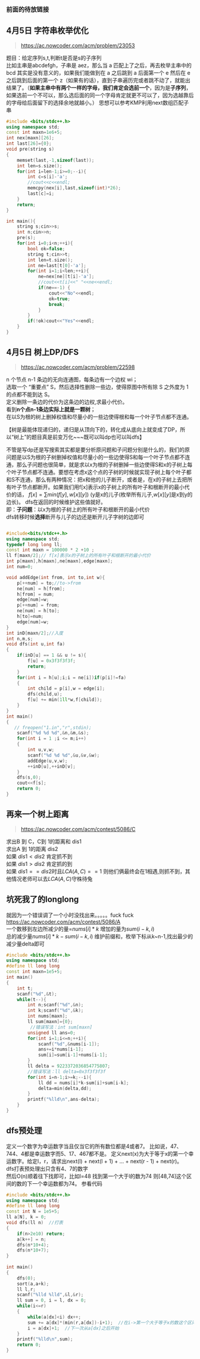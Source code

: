 
### 前面的待放链接

## 4月5日 字符串枚举优化
> https://ac.nowcoder.com/acm/problem/23053

题目：给定序列s,t,判断t是否是s的子序列  
比如主串是abcdefgh，子串是 aez，那么当 a 匹配上了之后，再去枚举主串中的 bcd 其实是没有意义的，如果我们能做到在 a 之后跳到 a 后面第一个 e 然后在 e 之后跳到后面的第一个 z（如果有的话），直到子串遍历完或者跳不动了，就能出结果了。（**如果主串中有两个一样的字母，我们肯定会选前一个**，因为是**子序列**，如果选前一个不可以，那么选后面的同一个字母肯定就更不可以了，因为选越靠后的字母给后面留下的选择余地就越小。）
思想可以参考KMP利用next数组匹配子串
```cpp
#include <bits/stdc++.h>
using namespace std;
const int maxn=1e6+5;
int nex[maxn][26];
int last[26]={0};
void pre(string s)
{
    memset(last,-1,sizeof(last));
    int len=s.size();
    for(int i=len-1;i>=0;--i){
        int c=s[i]-'a';
        //cout<<c<<endl;
        memcpy(nex[i],last,sizeof(int)*26);
        last[c]=i;
    }
    return;
}

int main(){
    string s;cin>>s;
    int n;cin>>n;
    pre(s);
    for(int i=0;i<n;++i){
        bool ok=false;
        string t;cin>>t;
        int len=t.size();
        int ne=last[t[0]-'a'];
        for(int i=1;i<len;++i){
            ne=nex[ne][t[i]-'a'];
            //cout<<t[i]<<" "<<ne<<endl;
            if(ne==-1) {
                cout<<"No"<<endl;
                ok=true;
                break;
            }
        }
        if(!ok)cout<<"Yes"<<endl;
    }
}
```
## 4月5日 树上DP/DFS
> https://ac.nowcoder.com/acm/problem/22598

n 个节点 n-1 条边的无向连通图，每条边有一个边权 wi；  
选取一个 “重要点” S，然后选择性删除一些边，使得原图中所有除 S 之外度为 1 的点都不能到达 S。   
定义删除一条边的代价为这条边的边权,求最小代价。  
看到**n个点n-1条边实际上就是一颗树**；  
在以S为根的树上删掉权值和尽量小的一些边使得根和每一个叶子节点都不连通。

【树是最能体现递归的，递归是从顶向下的，转化成从底向上就变成了DP，所以“树上”的题目真是前变万化~~~既可以叫dp也可以叫dfs】

不管是写dp还是写搜索其实都是要分析原问题和子问题分别是什么的，我们的原问题是以S为根的子树删掉权值和尽量小的一些边使得S和每一个叶子节点都不连通，那么子问题也很简单，就是求以x为根的子树删掉一些边使得S和x的子树上每个叶子节点都不连通。要想在考虑x这个点的子树的时候就实现子树上每个叶子都和S不连通，那么有两种情况：把x和他的儿子断开，或者是，在x的子树上去把所有叶子节点都断开。如果我们用f[x]表示x的子树上的所有叶子和根断开的最小代价的话， $f[x]=\sum min(f[y],w[x][y])$
(y是x的儿子(枚举所有儿子,$w[x][y]$是x到y的边长)。 dfs在返回的时候维护这些值就好。  
即：**子问题**：以x为根的子树上的所有叶子和根断开的最小代价   
dfs转移时候**选择**断开与儿子的边还是断开儿子字树的边即可

```cpp

#include<bits/stdc++.h>
using namespace std;
typedef long long ll;
const int maxn = 100000 * 2 +10 ;
ll f[maxn/2];// f[x]表示x的子树上的所有叶子和根断开的最小代价
int p[maxn],h[maxn],ne[maxn],edge[maxn];
int num=0;

void addEdge(int from, int to,int w){ 
    p[++num] = to;//to->from
    ne[num] = h[from];
    h[from] = num;
    edge[num]=w;
    p[++num] = from;
    ne[num] = h[to];
    h[to]=num;
    edge[num]=w;
}
int inD[maxn/2];//入度
int n,m,s;
void dfs(int u,int fa)
{
    if(inD[u] == 1 && u != s){
        f[u] = 0x3f3f3f3f;
        return;
    }
    for(int i = h[u];i;i = ne[i])if(p[i]!=fa)
    {
        int child = p[i],w = edge[i];
        dfs(child,u);
        f[u] += min(1ll*w,f[child]);
    }
}
int main()
{
   // freopen("1.in","r",stdin);
    scanf("%d %d %d",&n,&m,&s);
    for(int i = 1 ;i <= m;i++)
    {
        int u,v,w;
        scanf("%d %d %d",&u,&v,&w);
        addEdge(u,v,w);
        ++inD[u],++inD[v];
    }
    dfs(s,0);
    cout<<f[s];
    return 0;
}
```
## 再来一个树上距离
> https://ac.nowcoder.com/acm/contest/5086/C
> 
求出B 到 C，C到 1的距离和 dis1   
求出A 到 1的距离 dis2  
如果 $dis1<dis2$ 肯定抓不到  
如果 $dis1>dis2$ 肯定抓的到  
如果 $dis1==dis2$时且$LCA(A,C) == 1$ 则他们俩最终会在1相遇,则抓不到，其他情况老师可以去$LCA(A,C)$守株待兔  


## 坑死我了的longlong
就因为一个错误调了一个小时没找出来。。。。。fuck fuck  
https://ac.nowcoder.com/acm/contest/5086/A  
一个数移到左边所减少的量=$nums[i]*k$ 增加的量为$sum(i-k,i)$  
总的减少量$nums[i]*k-sum(i-k,i)$
维护前缀和，枚举下标从k~n-1,找出最少的减少量delta即可
```cpp
#include <bits/stdc++.h>
using namespace std;
#define ll long long
const int maxn=1e5+5;
int main()
{
    int t;
    scanf("%d",&t);
    while(t--){
        int n;scanf("%d",&n);
        int k;scanf("%d",&k);
        int nums[maxn];
        ll sum[maxn]={0};
         //错误写法：int sum[maxn]
        unsigned ll ans=0;
        for(int i=1;i<=n;++i){
            scanf("%d",&nums[i-1]);
            ans+=i*nums[i-1];
            sum[i]=sum[i-1]+nums[i-1];
        }
        ll delta = 9223372036854775807;
        //错误写法：ll delta=0x3f3f3f3f
        for(int i=n-1;i>=k;--i){
            ll dd = nums[i]*k-sum[i]+sum[i-k];
            delta=min(delta,dd);
        }
        printf("%lld\n",ans-delta);
    }
}
```

## dfs预处理
定义一个数字为幸运数字当且仅当它的所有数位都是4或者7。
比如说，47、744、4都是幸运数字而5、17、467都不是。
定义next(x)为大于等于x的第一个幸运数字。给定l，r，请求出next(l) + next(l + 1) + ... + next(r - 1) + next(r)。  
dfs打表预处理出只含有4、7的数字  
然后O(n)顺着往下找即可，比如l=48 找到第一个大于l的数为74 则[48,74]这个区间的数的下一个幸运数都为74。 参看代码
```cpp
#include <bits/stdc++.h>
using namespace std;
#define ll long long
const int N = 1e5+5;
ll a[N], k = 0;
void dfs(ll n)  //打表
{
    if(n>2e10) return;
    a[k++] = n;
    dfs(n*10+4);
    dfs(n*10+7);
}
 
int main()
{
    dfs(0);
    sort(a,a+k);
    ll l,r;
    scanf("%lld %lld",&l,&r);
    ll sum = 0, i = l, dx = 0;
    while(i<=r)
    {
        while(a[dx]<i) dx++;
        sum += a[dx]*(min(r,a[dx])-i+1);  //在i->第一个大于等于x的数这个区间内，每次加的都是这个第一个>=x的a[dx]
        i = a[dx]+1;  //下一次从a[dx]之后开始
    }
    printf("%lld\n",sum);
    return 0;
}
```